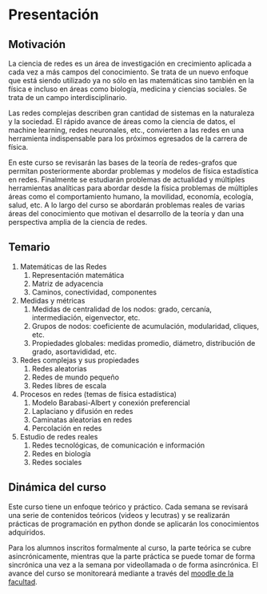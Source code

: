 # Presentación

## Motivación

La ciencia de redes es un área de investigación en crecimiento aplicada a cada vez a más campos del conocimiento. Se trata de un nuevo enfoque que está siendo utilizado ya no sólo en las matemáticas sino también en la física e incluso en áreas como biología, medicina y ciencias sociales. Se trata de un campo interdisciplinario.

Las redes complejas describen gran cantidad de sistemas en la naturaleza y la sociedad. El rápido avance de áreas como la ciencia de datos, el machine learning, redes neuronales, etc., convierten a las redes en una herramienta indispensable para los próximos egresados de la carrera de física.

En este curso se revisarán las bases de la teoría de redes-grafos que permitan posteriormente abordar problemas y modelos de física estadística en redes. Finalmente se estudiarán problemas de actualidad y múltiples herramientas analíticas para abordar desde la física problemas de múltiples áreas como el comportamiento humano, la movilidad, economía, ecología, salud, etc. A lo largo del curso se abordarán problemas reales de varias áreas del conocimiento que motivan el desarrollo de la teoría y dan una perspectiva amplia de la ciencia de redes.

## Temario

1. Matemáticas de las Redes
   1. Representación matemática
   2. Matriz de adyacencia
   3. Caminos, conectividad, componentes
2. Medidas y métricas
   1. Medidas de centralidad de los nodos: grado, cercanía, intermediación, eigenvector, etc.
   2. Grupos de nodos: coeficiente de acumulación, modularidad, cliques, etc. 
   3. Propiedades globales: medidas promedio, diámetro, distribución de grado, asortavididad, etc.
3. Redes complejas y sus propiedades
   1. Redes aleatorias
   2. Redes de mundo pequeño
   3. Redes libres de escala
4. Procesos en redes (temas de física estadística)
   1. Modelo Barabasi-Albert y conexión preferencial
   2. Laplaciano y difusión en redes
   4. Caminatas aleatorias en redes
   5. Percolación en redes
6. Estudio de redes reales
	1. Redes tecnológicas, de comunicación e información
	2. Redes en biología
	3. Redes sociales

## Dinámica del curso

Este curso tiene un enfoque teórico y práctico. Cada semana se revisará una serie de contenidos teóricos (videos y lecutras) y se realizarán prácticas de programación en python donde se aplicarán los conocimientos adquiridos.

Para los alumnos inscritos formalmente al curso, la parte teórica se cubre asincrónicamente, mientras que la parte práctica se puede tomar de forma sincrónica una vez a la semana por videollamada o de forma asincrónica. El avance del curso se monitoreará mediante a través del [moodle de la facultad](https://moodle.fciencias.unam.mx/cursos/course/view.php?id=273).
